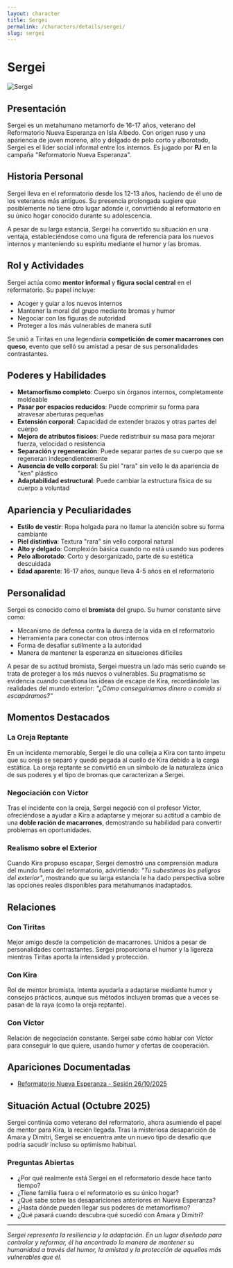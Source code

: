 ```yaml
---
layout: character
title: Sergei
permalink: /characters/details/sergei/
slug: sergei
---
```


# Sergei

<div class="character-photo">
  <img src="{{ site.baseurl }}/assets/img/characters/sergei.png" alt="Sergei" />
</div>

## Presentación
Sergei es un metahumano metamorfo de 16-17 años, veterano del Reformatorio Nueva Esperanza en Isla Albedo. Con origen ruso y una apariencia de joven moreno, alto y delgado de pelo corto y alborotado, Sergei es el líder social informal entre los internos. Es jugado por **PJ** en la campaña "Reformatorio Nueva Esperanza".

## Historia Personal
Sergei lleva en el reformatorio desde los 12-13 años, haciendo de él uno de los veteranos más antiguos. Su presencia prolongada sugiere que posiblemente no tiene otro lugar adonde ir, convirtiéndo al reformatorio en su único hogar conocido durante su adolescencia.

A pesar de su larga estancia, Sergei ha convertido su situación en una ventaja, estableciéndose como una figura de referencia para los nuevos internos y manteniendo su espíritu mediante el humor y las bromas.

## Rol y Actividades
Sergei actúa como **mentor informal** y **figura social central** en el reformatorio. Su papel incluye:
- Acoger y guiar a los nuevos internos
- Mantener la moral del grupo mediante bromas y humor
- Negociar con las figuras de autoridad
- Proteger a los más vulnerables de manera sutil

Se unió a Tiritas en una legendaria **competición de comer macarrones con queso**, evento que selló su amistad a pesar de sus personalidades contrastantes.

## Poderes y Habilidades
- **Metamorfismo completo**: Cuerpo sin órganos internos, completamente moldeable
- **Pasar por espacios reducidos**: Puede comprimir su forma para atravesar aberturas pequeñas
- **Extensión corporal**: Capacidad de extender brazos y otras partes del cuerpo
- **Mejora de atributos físicos**: Puede redistribuir su masa para mejorar fuerza, velocidad o resistencia
- **Separación y regeneración**: Puede separar partes de su cuerpo que se regeneran independientemente
- **Ausencia de vello corporal**: Su piel "rara" sin vello le da apariencia de "ken" plástico
- **Adaptabilidad estructural**: Puede cambiar la estructura física de su cuerpo a voluntad

## Apariencia y Peculiaridades
- **Estilo de vestir**: Ropa holgada para no llamar la atención sobre su forma cambiante
- **Piel distintiva**: Textura "rara" sin vello corporal natural
- **Alto y delgado**: Complexión básica cuando no está usando sus poderes
- **Pelo alborotado**: Corto y desorganizado, parte de su estética descuidada
- **Edad aparente**: 16-17 años, aunque lleva 4-5 años en el reformatorio

## Personalidad
Sergei es conocido como el **bromista** del grupo. Su humor constante sirve como:
- Mecanismo de defensa contra la dureza de la vida en el reformatorio
- Herramienta para conectar con otros internos
- Forma de desafiar sutilmente a la autoridad
- Manera de mantener la esperanza en situaciones difíciles

A pesar de su actitud bromista, Sergei muestra un lado más serio cuando se trata de proteger a los más nuevos o vulnerables. Su pragmatismo se evidencia cuando cuestiona las ideas de escape de Kira, recordándole las realidades del mundo exterior: *"¿Cómo conseguiríamos dinero o comida si escapáramos?"*

## Momentos Destacados

### **La Oreja Reptante**
En un incidente memorable, Sergei le dio una colleja a Kira con tanto ímpetu que su oreja se separó y quedó pegada al cuello de Kira debido a la carga estática. La oreja reptante se convirtió en un símbolo de la naturaleza única de sus poderes y el tipo de bromas que caracterizan a Sergei.

### **Negociación con Víctor**
Tras el incidente con la oreja, Sergei negoció con el profesor Víctor, ofreciéndose a ayudar a Kira a adaptarse y mejorar su actitud a cambio de una **doble ración de macarrones**, demostrando su habilidad para convertir problemas en oportunidades.

### **Realismo sobre el Exterior**
Cuando Kira propuso escapar, Sergei demostró una comprensión madura del mundo fuera del reformatorio, advirtiendo: *"Tú subestimas los peligros del exterior"*, mostrando que su larga estancia le ha dado perspectiva sobre las opciones reales disponibles para metahumanos inadaptados.

## Relaciones

### **Con Tiritas**
Mejor amigo desde la competición de macarrones. Unidos a pesar de personalidades contrastantes. Sergei proporciona el humor y la ligereza mientras Tiritas aporta la intensidad y protección.

### **Con Kira**
Rol de mentor bromista. Intenta ayudarla a adaptarse mediante humor y consejos prácticos, aunque sus métodos incluyen bromas que a veces se pasan de la raya (como la oreja reptante).

### **Con Víctor**
Relación de negociación constante. Sergei sabe cómo hablar con Víctor para conseguir lo que quiere, usando humor y ofertas de cooperación.

## Apariciones Documentadas
- [Reformatorio Nueva Esperanza - Sesión 26/10/2025](../../campaigns/aun-sin-nombre/ai-notes-summary/2025-10-26-gemini-notes.md)

## Situación Actual (Octubre 2025)
Sergei continúa como veterano del reformatorio, ahora asumiendo el papel de mentor para Kira, la recién llegada. Tras la misteriosa desaparición de Amara y Dimitri, Sergei se encuentra ante un nuevo tipo de desafío que podría sacudir incluso su optimismo habitual.

### **Preguntas Abiertas**
- ¿Por qué realmente está Sergei en el reformatorio desde hace tanto tiempo?
- ¿Tiene familia fuera o el reformatorio es su único hogar?
- ¿Qué sabe sobre las desapariciones anteriores en Nueva Esperanza?
- ¿Hasta dónde pueden llegar sus poderes de metamorfismo?
- ¿Qué pasará cuando descubra qué sucedió con Amara y Dimitri?

---

*Sergei representa la resiliencia y la adaptación. En un lugar diseñado para controlar y reformar, él ha encontrado la manera de mantener su humanidad a través del humor, la amistad y la protección de aquellos más vulnerables que él.*
